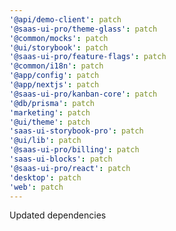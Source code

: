 ```yaml
---
'@api/demo-client': patch
'@saas-ui-pro/theme-glass': patch
'@common/mocks': patch
'@ui/storybook': patch
'@saas-ui-pro/feature-flags': patch
'@common/i18n': patch
'@app/config': patch
'@app/nextjs': patch
'@saas-ui-pro/kanban-core': patch
'@db/prisma': patch
'marketing': patch
'@ui/theme': patch
'saas-ui-storybook-pro': patch
'@ui/lib': patch
'@saas-ui-pro/billing': patch
'saas-ui-blocks': patch
'@saas-ui-pro/react': patch
'desktop': patch
'web': patch
---
```


Updated dependencies
